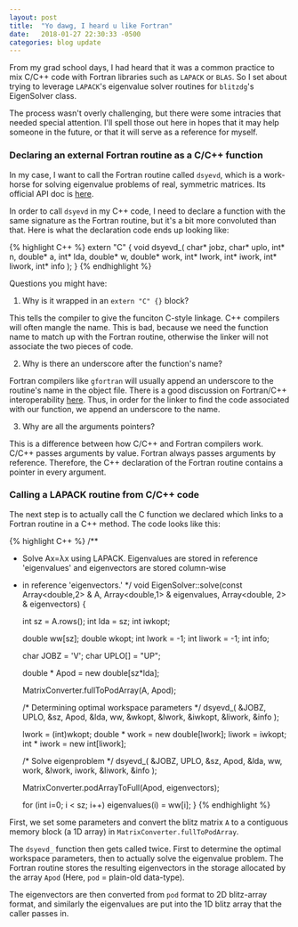 ```yaml
---
layout: post
title:  "Yo dawg, I heard u like Fortran"
date:   2018-01-27 22:30:33 -0500
categories: blog update
---
```

From my grad school days, I had heard that it was a common practice to mix C/C++ code with Fortran libraries such as `LAPACK` or `BLAS`. So I set about trying to leverage `LAPACK`'s eigenvalue solver routines for `blitzdg`'s EigenSolver class.

The process wasn't overly challenging, but there were some intracies that needed special attention. I'll spell those out here in hopes that it may help someone in the future, or that it will serve as a reference for myself.

### Declaring an external Fortran routine as a C/C++ function

In my case, I want to call the Fortran routine called `dsyevd`, which is a work-horse for solving eigenvalue problems of real, symmetric matrices. Its official API doc is [here](http://www.netlib.org/lapack/explore-html/d2/d8a/group__double_s_yeigen_ga77dfa610458b6c9bd7db52533bfd53a1.html#ga77dfa610458b6c9bd7db52533bfd53a1).

In order to call `dsyevd` in my C++ code, I need to declare a function with the same signature as the Fortran routine, but it's a bit more convoluted than that. Here is what the declaration code ends up looking like:

{% highlight C++ %}
extern "C" {
    void dsyevd_( char* jobz, char* uplo, int* n, double* a, int* lda,
                double* w, double* work, int* lwork, int* iwork, int* liwork, int* info );
}
{% endhighlight %}

Questions you might have:

1. Why is it wrapped in an `extern "C" {}` block?

This tells the compiler to give the funciton C-style linkage. C++ compilers will often mangle the name. This is bad, because we need the function name to match up with the Fortran routine, otherwise the linker will not associate the two pieces of code.

2. Why is there an underscore after the function's name?

Fortran compilers like `gfortran` will usually append an underscore to the routine's name in the object file. There is a good discussion on Fortran/C++ interoperability [here](http://www.yolinux.com/TUTORIALS/LinuxTutorialMixingFortranAndC.html). Thus, in order for the linker to find the code associated with our function, we append an underscore to the name.

3. Why are all the arguments pointers?

This is a difference between how C/C++ and Fortran compilers work. C/C++ passes arguments by value. Fortran always passes arguments by reference. Therefore, the C++ declaration of the Fortran routine contains a pointer in every argument.

### Calling a LAPACK routine from C/C++ code

The next step is to actually call the C function we declared which links to a Fortran routine in a C++ method. The code looks like this: 

{% highlight C++ %}
/**
 * Solve Ax=λx using LAPACK. Eigenvalues are stored in reference 'eigenvalues' and eigenvectors are stored column-wise
 * in reference 'eigenvectors.'
 */
void EigenSolver::solve(const Array<double,2> & A, Array<double,1> & eigenvalues, Array<double, 2> & eigenvectors) {

    int sz = A.rows();
    int lda = sz;
    int iwkopt;

    double ww[sz];
    double wkopt;
    int lwork = -1;
    int liwork = -1;
    int info;

    char JOBZ = 'V';
    char UPLO[] = "UP";

    double * Apod = new double[sz*lda];

    MatrixConverter.fullToPodArray(A, Apod);

    /* Determining optimal workspace parameters */
    dsyevd_( &JOBZ, UPLO, &sz, Apod, &lda, ww, &wkopt, &lwork, &iwkopt, &liwork, &info );

    lwork = (int)wkopt;
    double * work = new double[lwork];
    liwork = iwkopt;
    int * iwork = new int[liwork];

    /* Solve eigenproblem */
    dsyevd_( &JOBZ, UPLO, &sz, Apod, &lda, ww, work, &lwork, iwork, &liwork, &info );

    MatrixConverter.podArrayToFull(Apod, eigenvectors);

    for (int i=0; i < sz; i++)
        eigenvalues(i) = ww[i];
}
{% endhighlight %}

First, we set some parameters and convert the blitz matrix `A` to a contiguous memory block (a 1D array) in `MatrixConverter.fullToPodArray`. 

The `dsyevd_` function then gets called twice. First to determine the optimal workspace parameters, then to actually solve the eigenvalue problem. The Fortran routine stores the resulting eigenvectors in the storage allocated by the array `Apod` (Here, `pod` = plain-old data-type). 

The eigenvectors are then converted from `pod` format to 2D blitz-array format, and similarly the eigenvalues are put into the 1D blitz array that the caller passes in.